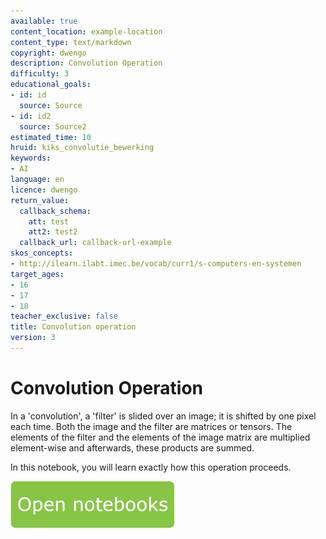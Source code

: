 ```yaml
---
available: true
content_location: example-location
content_type: text/markdown
copyright: dwengo
description: Convolution Operation
difficulty: 3
educational_goals:
- id: id
  source: Source
- id: id2
  source: Source2
estimated_time: 10
hruid: kiks_convolutie_bewerking
keywords:
- AI
language: en
licence: dwengo
return_value:
  callback_schema:
    att: test
    att2: test2
  callback_url: callback-url-example
skos_concepts:
- http://ilearn.ilabt.imec.be/vocab/curr1/s-computers-en-systemen
target_ages:
- 16
- 17
- 18
teacher_exclusive: false
title: Convolution operation
version: 3
---
```

# Convolution Operation
In a 'convolution', a 'filter' is slided over an image; it is shifted by one pixel each time.
Both the image and the filter are matrices or tensors. The elements of the filter and the elements of the image matrix are
multiplied element-wise and afterwards, these products are summed.

In this notebook, you will learn exactly how this operation proceeds.

[![](embed/Knop.png "Button")](https://kiks.ilabt.imec.be/jupyterhub/?id=1751_en "Convolution Operation")